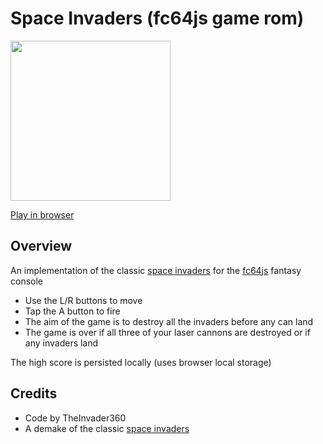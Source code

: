 # Space Invaders (fc64js game rom)

[<img src="https://raw.githubusercontent.com/TheInvader360/fc64js/main/rom/game/space-invaders/docs/demo.png" width="256"/>](https://theinvader360.github.io/fc64js/rom/game/space-invaders/)

[Play in browser](https://theinvader360.github.io/fc64js/rom/game/space-invaders/)

## Overview

An implementation of the classic [space invaders](https://en.wikipedia.org/wiki/Space_Invaders) for the [fc64js](https://github.com/TheInvader360/fc64js) fantasy console

* Use the L/R buttons to move
* Tap the A button to fire
* The aim of the game is to destroy all the invaders before any can land
* The game is over if all three of your laser cannons are destroyed or if any invaders land

The high score is persisted locally (uses browser local storage)

## Credits

* Code by TheInvader360
* A demake of the classic [space invaders](https://en.wikipedia.org/wiki/Space_Invaders)
